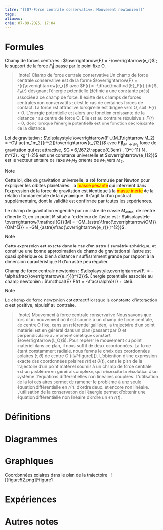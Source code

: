 ```yaml
---
titre: "[[07-Force centrale conservative. Mouvement newtonien]]"
tags:
aliases:
crée: 07-09-2025, 17:04
---
```

# Formules
Champ de forces centrales : $\overrightarrow{F} = F\overrightarrow{e_r}$  ; le support de la force $\overrightarrow{F}$ passe par le point fixe O.
> [!note] Champ de force centrale conservative
> Un champ de force centrale conservative est de la forme $\overrightarrow{F} = F(r)\overrightarrow{e_r}$ avec $F(r) = -\dfrac{\mathcal{E}_P(r)}{dr}$, $\mathcal{E}_P(r)$ désignant l’énergie potentielle (définie à une constante près) associée à ce champ de force.
> Il existe des champs de forces centrales non conservatifs ; c’est le cas de certaines forces de contact.
> La force est attractive lorsqu’elle est dirigée vers O, soit :$F(r) < 0$. L’énergie potentielle est alors une fonction croissante de la distance r au centre de force O.
> Elle est au contraire répulsive si $F(r) > 0$, donc lorsque l’énergie potentielle est une  fonction décroissante de la distance.

Loi de gravitation : $\displaystyle \overrightarrow{F}_{M_1\rightarrow M_2} = -G\frac{m_1m_2}{r^{2}}\overrightarrow{e_{12}}$ avec $\overrightarrow{F}_{M_1\rightarrow M_2}$ force de gravitation qui est attractive, $G = 6,\!672\hspace{0.3em} . 10^{-11} N . m^{2} . kg^{-2}$ est une constante universelle et $\overrightarrow{e_{12}}$  est le vecteur unitaire de l’axe $M_1M_2$ orienté de $M_1$ vers $M_2$.
> [!note]
> Cette loi, dite de gravitation universelle, a été formulée par Newton pour expliquer les orbites planétaires.
> La <mark style="color: red">masse pesante</mark> qui intervient dans l’expression de la force de gravitation est identique à la <mark style="color: red">masse inerte</mark> de la relation fondamentale de la dynamique. Il s’agit là d’un postulat supplémentaire, dont la validité est confirmée par toutes les expériences.

Le champ de gravitation engendré par un astre de masse $M_{astre}$, de centre d’inertie O, en un point M situé à l’extérieur de l’astre est : $\displaystyle \overrightarrow{\mathcal{G}}(M) = -GM_{astre}\frac{\overrightarrow{OM}}{OM^{3}} = -GM_{astre}\frac{\overrightarrow{e_r}}{r^{2}}$.
> [!note]
> Cette expression est exacte dans le cas d’un astre à symétrie sphérique, et constitue une bonne approximation du champ de gravitation si l’astre est quasi sphérique ou bien à distance r suffisamment grande par rapport à la dimension caractéristique R d’un astre peu régulier.

Champ de force centrale newtonien : $\displaystyle\overrightarrow{F} = -\alpha\frac{\overrightarrow{e_r}}{r^{2}}$.
Énergie potentielle associée au champ newtonien : $\mathcal{E}_P(r) = -\frac{\alpha}{r} + cte$.
> [!note]
> Le champ de force newtonien est attractif lorsque la constante d’interaction $\alpha$ est positive, répulsif au contraire.

> [!note] Mouvement à force centrale conservative
> Nous savons que lors d’un mouvement où il est soumis à un champ de force centrale, de centre O fixe, dans un référentiel galiléen, la trajectoire d’un point matériel est en général dans un plan (passant par O et perpendiculaire au moment cinétique constant $\overrightarrow{L_O}$).
> Pour repérer le mouvement du point matériel dans ce plan, il nous suffit de deux coordonnées. La force étant constamment radiale, nous ferons le choix des coordonnées polaires $(r, \theta)$ de centre O ([[#^figure1]]).
> L’obtention d’une expression exacte des coordonnées polaires $r(t)$ et $\theta(t)$, dans le plan de la trajectoire d’un point matériel soumis à un champ de force centrale est un problème en général complexe, qui nécessite la résolution d’un système d’équations différentielles non linéaires couplées.
> L’utilisation de la loi des aires permet de ramener le problème à une seule équation différentielle en $r(t)$, d’ordre deux, et encore non linéaire.
> L’utilisation de la conservation de l’énergie permet d’obtenir une équation différentielle non linéaire d’ordre un en $r(t)$.
 
# Définitions

# Diagrammes

# Graphiques
Coordonnées polaires dans le plan de la trajectoire :
![[figure52.png]]^figure1
# Expériences

# Autres notes
